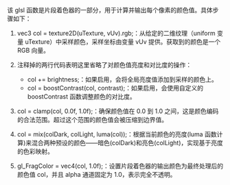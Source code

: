 该 glsl 函数是片段着色器的一部分，用于计算并输出每个像素的颜色值。具体步骤如下：

1. vec3 col = texture2D(uTexture, vUv).rgb;：从给定的二维纹理（uniform 变量 uTexture）中采样颜色，采样坐标由变量 vUv 提供。获取到的颜色是一个 RGB 向量。
2. 注释掉的两行代码表明这里省略了对颜色值亮度和对比度的操作：

   - col += brightness;：如果启用，会将全局亮度值添加到采样的颜色上。
   - col = boostContrast(col, contrast);：如果启用，会使用自定义的 boostContrast 函数调整颜色的对比度。

3. col = clamp(col, 0.0f, 1.0f);：确保颜色值在 0.0 到 1.0 之间，这是颜色编码的合法范围。超过这个范围的颜色值会被压缩到边界值。
4. col = mix(colDark, colLight, luma(col));：根据当前颜色的亮度(luma 函数计算)来混合两种预设的颜色——暗色(colDark)和亮色(colLight)，实现基于亮度的色彩映射。
5. gl_FragColor = vec4(col, 1.0f);：设置片段着色器的输出颜色为最终处理后的颜色值 col，并且 alpha 通道固定为 1.0，表示完全不透明。
